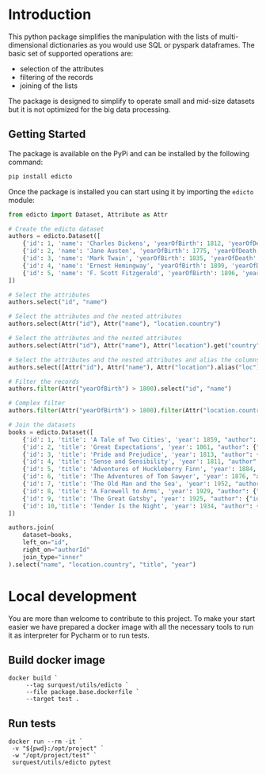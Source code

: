 # Introduction

This python package simplifies the manipulation with the lists of multi-dimensional dictionaries as you would use SQL or pyspark dataframes. The basic set of supported operations are:

* selection of the attributes
* filtering of the records
* joining of the lists

The package is designed to simplify to operate small and mid-size datasets but it is not optimized for the big data processing.

## Getting Started

The package is available on the PyPi and can be installed by the following command:

```bash
pip install edicto
```

Once the package is installed you can start using it by importing the `edicto` module:

```python
from edicto import Dataset, Attribute as Attr

# Create the edicto dataset
authors = edicto.Dataset([
    {'id': 1, 'name': 'Charles Dickens', 'yearOfBirth': 1812, 'yearOfDeath': 1870, 'location': {'city': 'London', 'country': 'UK'}},
    {'id': 2, 'name': 'Jane Austen', 'yearOfBirth': 1775, 'yearOfDeath': 1817, 'location': {'city': 'Steventon', 'country': 'UK'}},
    {'id': 3, 'name': 'Mark Twain', 'yearOfBirth': 1835, 'yearOfDeath': 1910, 'location': {'city': 'Florida', 'country': 'USA'}},
    {'id': 4, 'name': 'Ernest Hemingway', 'yearOfBirth': 1899, 'yearOfDeath': 1961, 'location': {'city': 'Oak Park', 'country': 'USA'}},
    {'id': 5, 'name': 'F. Scott Fitzgerald', 'yearOfBirth': 1896, 'yearOfDeath': 1940, 'location': {'city': 'St. Paul', 'country': 'USA'}}
])

# Select the attributes
authors.select("id", "name")

# Select the attributes and the nested attributes
authors.select(Attr("id"), Attr("name"), "location.country")

# Select the attributes and the nested attributes 
authors.select(Attr("id"), Attr("name"), Attr("location").get("country"))

# Select the attributes and the nested attributes and alias the columns
authors.select([Attr("id"), Attr("name"), Attr("location").alias("loc").get("city").alias("town")])

# Filter the records
authors.filter(Attr("yearOfBirth") > 1800).select("id", "name")

# Complex filter
authors.filter(Attr("yearOfBirth") > 1800).filter(Attr("location.country") == "UK").select("id", "name")

# Join the datasets
books = edicto.Dataset([
    {'id': 1, 'title': 'A Tale of Two Cities', 'year': 1859, "author": {"id": 1}},
    {'id': 2, 'title': 'Great Expectations', 'year': 1861, "author": {"id": 1}},
    {'id': 3, 'title': 'Pride and Prejudice', 'year': 1813, "author": {"id": 2}},
    {'id': 4, 'title': 'Sense and Sensibility', 'year': 1811, "author": {"id": 2}},
    {'id': 5, 'title': 'Adventures of Huckleberry Finn', 'year': 1884, "author": {"id": 3}},
    {'id': 6, 'title': 'The Adventures of Tom Sawyer', 'year': 1876, "author": {"id": 3}},
    {'id': 7, 'title': 'The Old Man and the Sea', 'year': 1952, "author": {"id": 4}},
    {'id': 8, 'title': 'A Farewell to Arms', 'year': 1929, "author": {"id": 4}},
    {'id': 9, 'title': 'The Great Gatsby', 'year': 1925, "author": {"id": 5}},
    {'id': 10,'title': 'Tender Is the Night', 'year': 1934, "author": {"id": 5}}
])

authors.join(
    dataset=books,
    left_on="id",
    right_on="authorId"
    join_type="inner"
).select("name", "location.country", "title", "year")
```

# Local development

You are more than welcome to contribute to this project. To make your start easier we have prepared a docker image with all the necessary tools to run it as interpreter for Pycharm or to run tests.


## Build docker image
```
docker build `
     --tag surquest/utils/edicto `
     --file package.base.dockerfile `
     --target test .
```

## Run tests
```
docker run --rm -it `
 -v "${pwd}:/opt/project" `
 -w "/opt/project/test" `
 surquest/utils/edicto pytest
```
